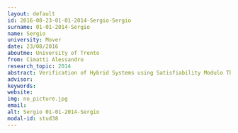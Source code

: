```yaml
---
layout: default 
id: 2016-08-23-01-01-2014-Sergio-Sergio
surname: 01-01-2014-Sergio
name: Sergio
university: Mover
date: 23/08/2016
aboutme: University of Trento
from: Cimatti Alessandro
research_topic: 2014
abstract: Verification of Hybrid Systems using Satisfiability Modulo Theories
advisor: 
keywords: 
website: 
img: no_picture.jpg
email: 
alt: Sergio 01-01-2014-Sergio
modal-id: stud38
---
```

